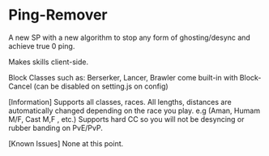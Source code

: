 # Ping-Remover
A new SP with a new algorithm to stop any form of ghosting/desync and achieve true 0 ping.

Makes skills client-side. 

Block Classes such as: Berserker, Lancer, Brawler come built-in with Block-Cancel (can be disabled on setting.js on config)

[Information]
Supports all classes, races. 
All lengths, distances are automatically changed depending on the race you play. e.g (Aman, Humam M/F, Cast M,F , etc.)
Supports hard CC so you will not be desyncing or rubber banding on PvE/PvP.

[Known Issues]
None at this point. 
